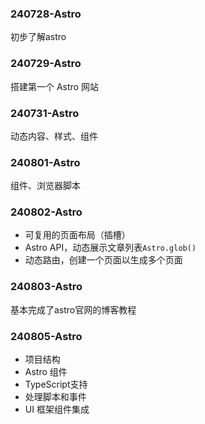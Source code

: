 ### 240728-Astro
初步了解astro

### 240729-Astro
搭建第一个 Astro 网站

### 240731-Astro
动态内容、样式、组件

### 240801-Astro
组件、浏览器脚本

### 240802-Astro
- 可复用的页面布局（插槽）
- Astro API，动态展示文章列表`Astro.glob()`
- 动态路由，创建一个页面以生成多个页面

### 240803-Astro
基本完成了astro官网的博客教程

### 240805-Astro
- 项目结构
- Astro 组件
- TypeScript支持
- 处理脚本和事件
- UI 框架组件集成
